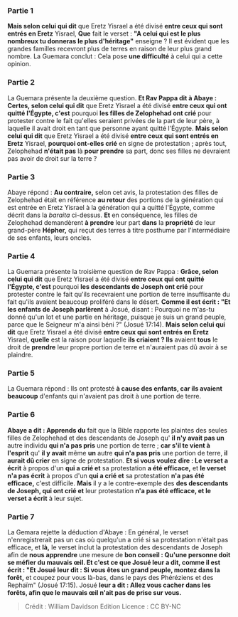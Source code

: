 
### Partie 1
<b>Mais selon celui qui dit</b> que Eretz Yisrael a été divisé <b>entre ceux qui sont entrés en Eretz</b> Yisrael, <b>Que</b> fait le verset : <b>"A celui qui est le plus nombreux tu donneras le plus d'héritage"</b> enseigne ? Il est évident que les grandes familles recevront plus de terres en raison de leur plus grand nombre. La Guemara conclut : Cela pose <b>une difficulté</b> à celui qui a cette opinion.

### Partie 2
La Guemara présente la deuxième question. <b>Et Rav Pappa dit à Abaye : Certes, selon celui qui dit</b> que Eretz Yisrael a été divisé <b>entre ceux qui ont quitté l'Égypte, c'est</b> pourquoi <b>les filles de Zelophehad ont crié</b> pour protester contre le fait qu'elles seraient privées de la part de leur père, à laquelle il avait droit en tant que personne ayant quitté l'Égypte. <b>Mais selon celui qui dit</b> que Eretz Yisrael a été divisé <b>entre ceux qui sont entrés en Eretz</b> Yisrael, <b>pourquoi ont-elles crié</b> en signe de protestation ; après tout, Zelophehad <b>n'était pas</b> là <b>pour prendre</b> sa part, donc ses filles ne devraient pas avoir de droit sur la terre ?

### Partie 3
Abaye répond : <b>Au contraire,</b> selon cet avis, la protestation des filles de Zelophehad était en référence <b>au retour</b> des portions de la génération qui est entrée en Eretz Yisrael à la génération qui a quitté l'Égypte, comme décrit dans la <i>baraita</i> ci-dessus. <b>Et</b> en conséquence, les filles de Zelophehad demandèrent <b>à prendre</b> leur part <b>dans</b> la <b>propriété</b> de leur grand-père <b>Hépher,</b> qui reçut des terres à titre posthume par l'intermédiaire de ses enfants, leurs oncles.

### Partie 4
La Guemara présente la troisième question de Rav Pappa : <b>Grâce, selon celui qui dit</b> que Eretz Yisrael a été divisé <b>entre ceux qui ont quitté l'Égypte, c'est</b> pourquoi <b>les descendants de Joseph ont crié</b> pour protester contre le fait qu'ils recevraient une portion de terre insuffisante du fait qu'ils avaient beaucoup proliféré dans le désert. <b>Comme il est écrit : "Et les enfants de Joseph parlèrent</b> à Josué, disant : Pourquoi ne m'as-tu donné qu'un lot et une partie en héritage, puisque je suis un grand peuple, parce que le Seigneur m'a ainsi béni ?" (Josué 17:14). <b>Mais selon celui qui dit</b> que Eretz Yisrael a été divisé <b>entre ceux qui sont entrés en Eretz</b> Yisrael, <b>quelle</b> est la raison pour laquelle <b>ils criaient ? Ils</b> avaient <b>tous</b> le droit de <b>prendre</b> leur propre portion de terre et n'auraient pas dû avoir à se plaindre.

### Partie 5
La Guemara répond : Ils ont protesté <b>à cause des enfants, car ils avaient beaucoup</b> d'enfants qui n'avaient pas droit à une portion de terre.

### Partie 6
<b>Abaye a dit : Apprends du</b> fait que la Bible rapporte les plaintes des seules filles de Zelophehad et des descendants de Joseph qu' <b>il n'y avait pas un</b> autre individu <b>qui n'a pas pris</b> une portion de terre ; <b>car s'il te vient à l'esprit</b> qu' <b>il y avait</b> même <b>un</b> autre <b>qui n'a pas pris</b> une portion de terre, <b>il aurait dû crier</b> en signe de protestation. <b>Et si vous voulez dire : Le verset a écrit</b> à propos d'un <b>qui a crié et</b> sa protestation <b>a été efficace,</b> et <b>le verset n'a pas écrit</b> à propos d'un <b>qui a crié et</b> sa protestation <b>n'a pas été efficace,</b> c'est difficile. <b>Mais</b> il y a le contre-exemple des <b>des descendants de Joseph, qui ont crié et</b> leur protestation <b>n'a pas été efficace, et le verset a écrit</b> à leur sujet.</b>

### Partie 7
La Gemara rejette la déduction d'Abaye : En général, le verset n'enregistrerait pas un cas où quelqu'un a crié si sa protestation n'était pas efficace, et <b>là,</b> le verset inclut la protestation des descendants de Joseph afin de <b>nous apprendre</b> une mesure de <b>bon conseil : Qu'une personne doit se méfier du mauvais œil. Et c'est ce que Josué leur a dit, comme il est écrit : "Et Josué leur dit : Si vous êtes un grand peuple, montez dans la forêt,</b> et coupez pour vous là-bas, dans le pays des Phéréziens et des Rephaïm" (Josué 17:15). Josué <b>leur a dit : Allez vous cacher dans les forêts, afin que le mauvais œil n'ait pas de prise sur vous.</b>

>Crédit : William Davidson Edition
>Licence : CC BY-NC